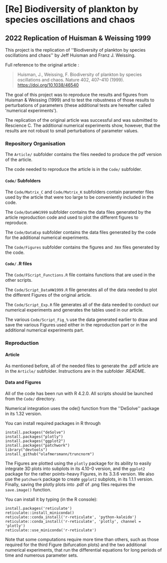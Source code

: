 # [Re] Biodiversity of plankton by species oscillations and chaos
## 2022 Replication of Huisman & Weissing 1999

This project is the replication of ''Biodiversity of plankton by species oscillations and chaos'' by Jeff Huisman and Franz J. Weissing.

Full reference to the original article : 
> Huisman, J., Weissing, F. Biodiversity of plankton by species oscillations and chaos. Nature 402, 407–410 (1999). https://doi.org/10.1038/46540

The goal of this project was to reproduce the results and figures from Huisman & Weissing (1999) and to test the robustness of those results to perturbations of parameters (these additional tests are hereafter called 'numerical experiments'). 

The replication of the original article was successful and was submitted to Rescience C. The additional numerical experiments show, however, that the results are not robust to small perturbations of parameter values. 

### Repository Organisation

The `Article/` subfolder contains the files needed to produce the pdf version of the article.

The code needed to reproduce the article is in the `Code/` subfolder.

#### `Code/` Subfolders

The `Code/Matrix_C` and `Code/Matrix_K` subfolders contain parameter files used by the article that were too large to be conveniently included in the code.

The `Code/DataHW1999` subfolder contains the data files generated by the article reproduction code and used to plot the different figures to reproduce.

The `Code/DataExp` subfolder contains the data files generated by the code for the additional numerical experiments.

The `Code/Figures` subfolder contains the figures and .tex files generated by the code.

#### `Code/` .R files

The `Code/FScript_Functions.R` file contains functions that are used in the other scripts.

The `Code/Script_DataHW1999.R` file generates all of the data needed to plot the different Figures of the original article. 

The `Code/Script_Exp.R` file generates all of the data needed to conduct our numerical experiments and generates the tables used in our article. 

The various `Code/Script_Fig_%` use the data generated earlier to draw and save the various Figures used either in the reproduction part or in the additional numerical experiments part.

### Reproduction

#### Article 

As mentioned before, all of the needed files to generate the .pdf article are in the `Article/` subfolder. Instructions are in the subfolder .README.

#### Data and Figures

All of the code has been run with R 4.2.0. All scripts should be launched from the `Code/` directory.

Numerical integration uses the ode() function from the ''DeSolve'' package in its 1.32 version.

You can install required packages in R through

```
install.packages("deSolve")
install.packages("plotly")
install.packages("ggplot2")
install.packages("patchwork")
library("devtools")
install_github("olafmersmann/truncnorm")
```

The Figures are plotted using the `plotly` package for its ability to easily integrate 3D plots into subplots in its 4.10-0 version, and the `ggplot2` package for the rather points-heavy Figures, in its 3.3.6 version. We also use the `patchwork` package to create `ggplot2` subplots, in its 1.1.1 version. Finally, saving the plotly plots into .pdf of .png files requires the `save.image()` function. 

You can install it by typing (in the R console): 

```
install.packages('reticulate')
reticulate::install_miniconda()
reticulate::conda_install('r-reticulate', 'python-kaleido')
reticulate::conda_install('r-reticulate', 'plotly', channel = 'plotly')
reticulate::use_miniconda('r-reticulate')
```

Note that some computations require more time than others, such as those required for the third Figure (bifurcation plots) and the two additional numerical experiments, that run the differential equations for long periods of time and numerous parameter sets. 
